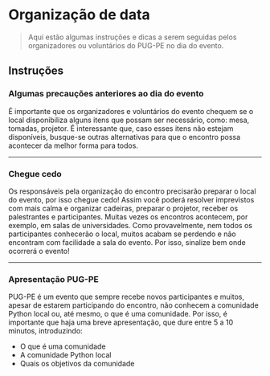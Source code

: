 # Organização de data

>Aqui estão algumas instruções e dicas a serem seguidas pelos organizadores ou voluntários do PUG-PE no dia do evento.

## Instruções

### Algumas precauções anteriores ao dia do evento

É importante que os organizadores e voluntários do evento chequem se o local disponibiliza alguns itens que possam ser necessário, como: mesa, tomadas, projetor. É interessante que, caso esses itens não estejam disponíveis, busque-se outras alternativas para que o encontro possa acontecer da melhor forma para todos.

---

### Chegue cedo

Os responsáveis pela organização do encontro precisarão preparar o local do evento, por isso chegue cedo! Assim você poderá resolver imprevistos com mais calma e organizar cadeiras, preparar o projetor, receber os palestrantes e participantes.
Muitas vezes os encontros acontecem, por exemplo, em salas de universidades. Como provavelmente, nem todos os participantes conhecerão o local, muitos acabam se perdendo e não encontram com facilidade a sala do evento. Por isso, sinalize bem onde ocorrerá o evento! 

---


### Apresentação PUG-PE

PUG-PE é um evento que sempre recebe novos participantes e muitos, apesar de estarem participando do encontro, não conhecem a comunidade Python local ou, até mesmo, o que é uma comunidade. Por isso, é importante que haja uma breve apresentação, que dure entre 5 a 10 minutos, introduzindo:
 - O que é uma comunidade 
 - A comunidade Python local
 - Quais os objetivos da comunidade
